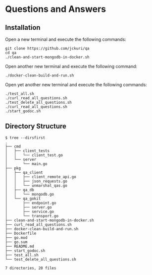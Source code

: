 # Questions and Answers

## Installation

Open a new terminal and execute the following commands:

```
git clone https://github.com/jckuri/qa
cd qa
./clean-and-start-mongodb-in-docker.sh
```

Open another new terminal and execute the following command: 

```
./docker-clean-build-and-run.sh
```

Open yet another new terminal and execute the following commands: 

```
./test_all.sh 
./curl_read_all_questions.sh 
./test_delete_all_questions.sh
./curl_read_all_questions.sh 
./start_godoc.sh
```

## Directory Structure

```
$ tree --dirsfirst
.
├── cmd
│   ├── client_tests
│   │   └── client_test.go
│   └── server
│       └── main.go
├── pkg
│   ├── qa_client
│   │   ├── client_remote_api.go
│   │   ├── json_requests.go
│   │   └── unmarshal_qas.go
│   ├── qa_db
│   │   └── mongodb.go
│   └── qa_gokit
│       ├── endpoint.go
│       ├── server.go
│       ├── service.go
│       └── transport.go
├── clean-and-start-mongodb-in-docker.sh
├── curl_read_all_questions.sh
├── docker-clean-build-and-run.sh
├── Dockerfile
├── go.mod
├── go.sum
├── README.md
├── start_godoc.sh
├── test_all.sh
└── test_delete_all_questions.sh

7 directories, 20 files
```
